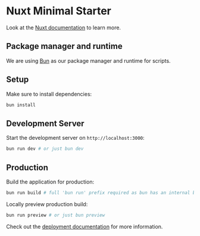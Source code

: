 # Nuxt Minimal Starter

Look at the [Nuxt documentation](https://nuxt.com/docs/getting-started/introduction) to learn more.

## Package manager and runtime

We are using [Bun](https://bun.sh) as our package manager and runtime for scripts.

## Setup

Make sure to install dependencies:

```bash
bun install
```

## Development Server

Start the development server on `http://localhost:3000`:

```bash
bun run dev # or just bun dev
```

## Production

Build the application for production:

```bash
bun run build # full 'bun run' prefix required as bun has an internal build param
```

Locally preview production build:

```bash
bun run preview # or just bun preview
```

Check out the [deployment documentation](https://nuxt.com/docs/getting-started/deployment) for more information.
